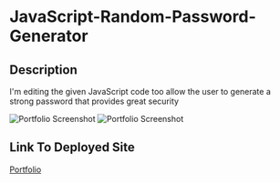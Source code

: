 # JavaScript-Random-Password-Generator

## Description
I'm editing the given JavaScript code too allow the user to generate a strong password that provides great security

![Portfolio Screenshot](./assets/images/portfolio1.png)
![Portfolio Screenshot](./assets/images/portfolio2.png)

## Link To Deployed Site
[Portfolio](https://akcashing.github.io/Portfolio-Showcase/)
